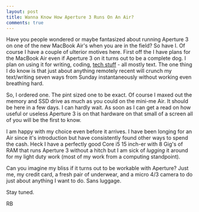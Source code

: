 ```yaml
---
layout: post
title: Wanna Know How Aperture 3 Runs On An Air?
comments: true
---
```

Have you people wondered or maybe fantasized about running Aperture 3 on one of the new MacBook Air's when you are in the field? So have I. Of course I have a couple of ulterior motives here. First off the I have plans for the MacBook Air even if Aperture 3 on it turns out to be a complete dog. I plan on using it for writing, coding, <a href="http://rwboyer.github.com/">tech stuff</a> - all mostly text. The one thing I do know is that just about anything remotely recent will crunch my text/writing seven ways from Sunday instantaneously without working even breathing hard.

So, I ordered one. The pint sized one to be exact. Of course I maxed out the memory and SSD drive as much as you could on the mini-me Air. It should be here in a few days. I can hardly wait. As soon as I can get a read on how useful or useless Aperture 3 is on that hardware on that small of a screen all of you will be the first to know.

I am happy with my choice even before it arrives. I have been longing for an Air since it's introduction but have consistently found other ways to spend the cash. Heck I have a perfectly good Core i5 15 inch-er with 8 Gig's of RAM that runs Aperture 3 without a hitch but I am sick of <em>lugging</em> it around for my light duty work (most of my work from a computing standpoint).

Can you imagine my bliss if it turns out to be workable with Aperture? Just me, my credit card, a fresh pair of underwear, and a micro 4/3 camera to do just about anything I want to do. Sans luggage.

Stay tuned.

RB